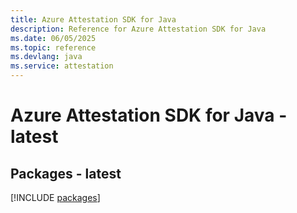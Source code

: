 ```yaml
---
title: Azure Attestation SDK for Java
description: Reference for Azure Attestation SDK for Java
ms.date: 06/05/2025
ms.topic: reference
ms.devlang: java
ms.service: attestation
---
```

# Azure Attestation SDK for Java - latest
## Packages - latest
[!INCLUDE [packages](attestation-index.md)]
